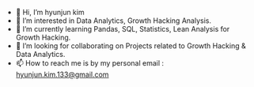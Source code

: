 - 👋 Hi, I’m hyunjun kim 
- 👀 I’m interested in Data Analytics, Growth Hacking Analysis.
- 🌱 I’m currently learning Pandas, SQL, Statistics, Lean Analysis for Growth Hacking.
- 💞️ I’m looking for collaborating on Projects related to Growth Hacking & Data Analytics.
- 📫 How to reach me is by my personal email : hyunjun.kim.133@gmail.com

<!---
hyunjun33/hyunjun33 is a ✨ special ✨ repository because its `README.md` (this file) appears on your GitHub profile.
You can click the Preview link to take a look at your changes.
--->
